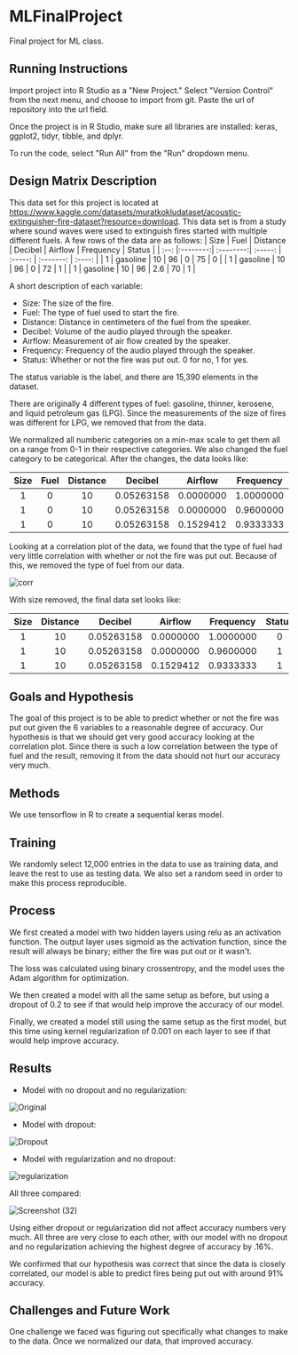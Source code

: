 # MLFinalProject
Final project for ML class.

## Running Instructions

Import project into R Studio as a "New Project." Select "Version Control" from the next menu, and choose to import from git. Paste the url of repository into the url field. 

Once the project is in R Studio, make sure all libraries are installed: keras, ggplot2, tidyr, tibble, and dplyr. 

To run the code, select "Run All" from the "Run" dropdown menu.

## Design Matrix Description
This data set for this project is located at https://www.kaggle.com/datasets/muratkokludataset/acoustic-extinguisher-fire-dataset?resource=download. This data set is from a study where sound waves were used to extinguish fires started with multiple different fuels. A few rows of the data are as follows:
| Size | Fuel     | Distance  | Decibel | Airflow | Frequency | Status |
| :--: |:--------:| :--------:| :-----: | :-----: | :-------: | :----: |
| 1    | gasoline | 10        | 96      | 0       | 75        | 0      |
| 1    | gasoline | 10        | 96      | 0       | 72        | 1      |
| 1    | gasoline | 10        | 96      | 2.6     | 70        | 1      |

A short description of each variable:
* Size: The size of the fire.
* Fuel: The type of fuel used to start the fire.
* Distance: Distance in centimeters of the fuel from the speaker.
* Decibel: Volume of the audio played through the speaker.
* Airflow: Measurement of air flow created by the speaker.
* Frequency: Frequency of the audio played through the speaker.
* Status: Whether or not the fire was put out. 0 for no, 1 for yes. 

The status variable is the label, and there are 15,390 elements in the dataset.

There are originally 4 different types of fuel: gasoline, thinner, kerosene, and liquid petroleum gas (LPG). Since the measurements of the size of fires was different for LPG, we removed that from the data. 

We normalized all numberic categories on a min-max scale to get them all on a range from 0-1 in their respective categories. We also changed the fuel category to be categorical. After the changes, the data looks like:

| Size | Fuel     | Distance  | Decibel    | Airflow   | Frequency | Status |
| :--: |:--------:| :--------:| :--------: | :-------: | :-------: | :----: |
| 1    | 0        | 10        | 0.05263158 | 0.0000000 | 1.0000000 | 0      |
| 1    | 0        | 10        | 0.05263158 | 0.0000000 | 0.9600000 | 1      |
| 1    | 0        | 10        | 0.05263158 | 0.1529412 | 0.9333333 | 1      |

Looking at a correlation plot of the data, we found that the type of fuel had very little correlation with whether or not the fire was put out. Because of this, we removed the type of fuel from our data. 

![corr](https://user-images.githubusercontent.com/77691466/166080324-f505a4e6-bcfe-44f9-aa3c-c1b1cdcbe121.png)

With size removed, the final data set looks like:

| Size | Distance | Decibel    | Airflow   | Frequency | Status |
| :--: |:--------:| :--------: | :-------: | :-------: | :----: |
| 1    |10        | 0.05263158 | 0.0000000 | 1.0000000 | 0      |
| 1    |10        | 0.05263158 | 0.0000000 | 0.9600000 | 1      |
| 1    |10        | 0.05263158 | 0.1529412 | 0.9333333 | 1      |

## Goals and Hypothesis
The goal of this project is to be able to predict whether or not the fire was put out given the 6 variables to a reasonable degree of accuracy. Our hypothesis is that we should get very good accuracy looking at the correlation plot. Since there is such a low correlation between the type of fuel and the result, removing it from the data should not hurt our accuracy very much.

## Methods
We use tensorflow in R to create a sequential keras model.   


## Training
We randomly select 12,000 entries in the data to use as training data, and leave the rest to use as testing data. We also set a random seed in order to make this process reproducible.

## Process
We first created a model with two hidden layers using relu as an activation function. The output layer uses sigmoid as the activation function, since the result will always be binary; either the fire was put out or it wasn't.  

The loss was calculated using binary crossentropy, and the model uses the Adam algorithm for optimization. 

We then created a model with all the same setup as before, but using a dropout of 0.2 to see if that would help improve the accuracy of our model.

Finally, we created a model still using the same setup as the first model, but this time using kernel regularization of 0.001 on each layer to see if that would help improve accuracy.

## Results
* Model with no dropout and no regularization: 

![Original](https://user-images.githubusercontent.com/77691466/166080385-e919a71b-2732-435d-80d0-63a6ea9ff945.png)

* Model with dropout:

![Dropout](https://user-images.githubusercontent.com/77691466/166080401-d136ac48-8628-4366-9f1f-2fa11c4fe65d.png)

* Model with regularization and no dropout:

![regularization](https://user-images.githubusercontent.com/77691466/166080423-a4262076-1585-42e8-9936-377a2ac24231.png)

All three compared: 

![Screenshot (32)](https://user-images.githubusercontent.com/77691466/166080557-6fe866a5-5e2a-4d90-8d0f-b0f4f1ccbfc1.png)

Using either dropout or regularization did not affect accuracy numbers very much. All three are very close to each other, with our model with no dropout and no regularization achieving the highest degree of accuracy by .16%.

We confirmed that our hypothesis was correct that since the data is closely correlated, our model is able to predict fires being put out with around 91% accuracy. 

## Challenges and Future Work
One challenge we faced was figuring out specifically what changes to make to the data. Once we normalized our data, that improved accuracy. 

